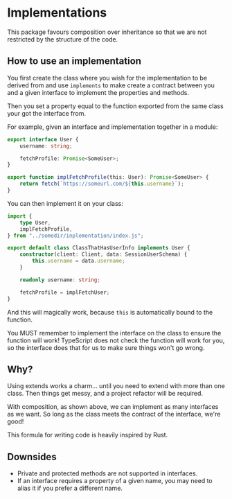 # Implementations

This package favours composition over inheritance so that we are not restricted by the structure of the code.

## How to use an implementation

You first create the class where you wish for the implementation to be derived from and use `implements` to make create a contract between you and a given interface to implement the properties and methods.

Then you set a property equal to the function exported from the same class your got the interface from.

For example, given an interface and implementation together in a module:

```ts
export interface User {
    username: string;

    fetchProfile: Promise<SomeUser>;
}

export function implFetchProfile(this: User): Promise<SomeUser> {
    return fetch(`https://someurl.com/${this.username}`);
}
```

You can then implement it on your class:

```ts
import {
    type User,
    implFetchProfile,
} from "../somedir/inplementation/index.js";

export default class ClassThatHasUserInfo implements User {
    constructor(client: Client, data: SessionUserSchema) {
        this.username = data.username;
    }

    readonly username: string;

    fetchProfile = implFetchUser;
}
```

And this will magically work, because `this` is automatically bound to the function.

You MUST remember to implement the interface on the class to ensure the function will work! TypeScript does not check the function will work for you, so the interface does that for us to make sure things won't go wrong.

## Why?

Using extends works a charm... until you need to extend with more than one class. Then things get messy, and a project refactor will be required.

With composition, as shown above, we can implement as many interfaces as we want. So long as the class meets the contract of the interface, we're good!

This formula for writing code is heavily inspired by Rust.

## Downsides

-   Private and protected methods are not supported in interfaces.
-   If an interface requires a property of a given name, you may need to alias it if you prefer a different name.
